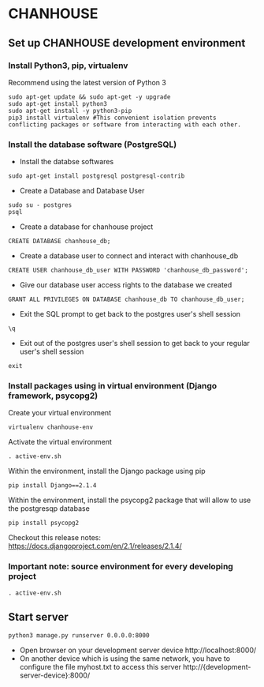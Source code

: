 # CHANHOUSE
## Set up CHANHOUSE development environment
### Install Python3, pip, virtualenv
Recommend using the latest version of Python 3
```console
sudo apt-get update && sudo apt-get -y upgrade
sudo apt-get install python3
sudo apt-get install -y python3-pip
pip3 install virtualenv #This convenient isolation prevents conflicting packages or software from interacting with each other.
```
### Install the database software (PostgreSQL)
- Install the databse softwares
```console
sudo apt-get install postgresql postgresql-contrib
```
- Create a Database and Database User
```console
sudo su - postgres
psql
```
- Create a database for chanhouse project
```console
CREATE DATABASE chanhouse_db;
```
- Create a database user to connect and interact with chanhouse_db
```console
CREATE USER chanhouse_db_user WITH PASSWORD 'chanhouse_db_password';
```
- Give our database user access rights to the database we created
```console
GRANT ALL PRIVILEGES ON DATABASE chanhouse_db TO chanhouse_db_user;
```
- Exit the SQL prompt to get back to the postgres user's shell session
```console
\q
```
- Exit out of the postgres user's shell session to get back to your regular user's shell session
```console
exit
```
### Install packages using in virtual environment (Django framework, psycopg2)
Create your virtual environment
```console
virtualenv chanhouse-env
```
Activate the virtual environment
```console
. active-env.sh
```
Within the environment, install the Django package using pip
```console
pip install Django==2.1.4
```
Within the environment, install the psycopg2 package that will allow to use the postgresqp database
```console
pip install psycopg2
```
Checkout this release notes: https://docs.djangoproject.com/en/2.1/releases/2.1.4/
### Important note: source environment for every developing project
```console
. active-env.sh
```
## Start server
```console
python3 manage.py runserver 0.0.0.0:8000
```
- Open browser on your development server device
http://localhost:8000/
- On another device which is using the same network, you have to configure the file myhost.txt to access this server
http://{development-server-device}:8000/
